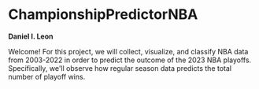 # ChampionshipPredictorNBA

**Daniel I. Leon**

Welcome! For this project, we will collect, visualize, and classify NBA data from 2003-2022 in order to predict the outcome of the 2023 NBA playoffs. Specifically, we'll observe how regular season data predicts the total number of playoff wins.

